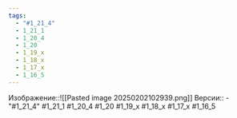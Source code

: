 ```yaml
---
tags:
  - "#1_21_4"
  - 1_21_1
  - 1_20_4
  - 1_20
  - 1_19_x
  - 1_18_x
  - 1_17_x
  - 1_16_5
---
```

Изображение::![[Pasted image 20250202102939.png]]
Версии:: - "#1_21_4"
  #1_21_1
  #1_20_4
 #1_20 #1_19_x #1_18_x #1_17_x #1_16_5